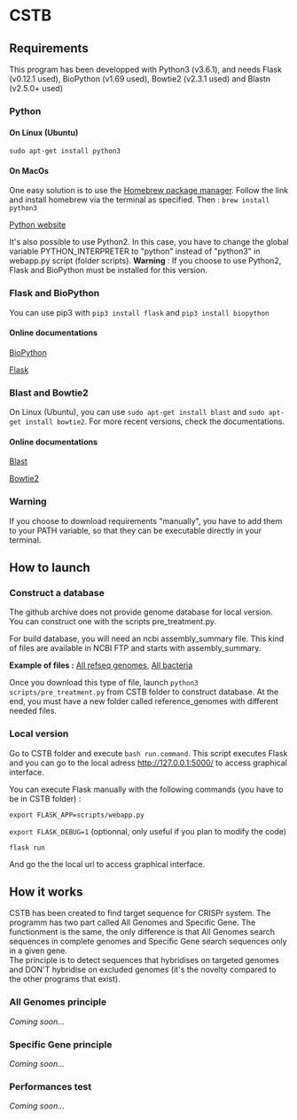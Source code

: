 # CSTB

## Requirements 

This program has been developped with Python3 (v3.6.1), and needs Flask (v0.12.1 used), BioPython (v1.69 used), Bowtie2 (v2.3.1 used) and Blastn (v2.5.0+ used) 

### Python

#### On Linux (Ubuntu) 
`sudo apt-get install python3`

#### On MacOs  
One easy solution is to use the [Homebrew package manager](http://brew.sh/). Follow the link and install homebrew via the terminal as specified. 
Then : `brew install python3`

[Python website](https://www.python.org)

It's also possible to use Python2. In this case, you have to change the global variable PYTHON_INTERPRETER to "python" instead of "python3" in webapp.py script (folder scripts). **Warning** : If you choose to use Python2, Flask and BioPython must be installed for this version.   

### Flask and BioPython 
You can use pip3 with `pip3 install flask` and `pip3 install biopython`

#### Online documentations
[BioPython](http://biopython.org/wiki/Documentation) 

[Flask](http://flask.pocoo.org/docs/0.12/)

### Blast and Bowtie2 

On Linux (Ubuntu), you can use `sudo apt-get install blast` and `sudo apt-get install bowtie2`. 
For more recent versions, check the documentations. 
#### Online documentations 

[Blast](https://www.ncbi.nlm.nih.gov/books/NBK279690/)

[Bowtie2](http://bowtie-bio.sourceforge.net/bowtie2/manual.shtml)

### Warning 
If you choose to download requirements "manually", you have to add them to your PATH variable, so that they can be executable directly in your terminal.  

## How to launch 

### Construct a database 

The github archive does not provide genome database for local version. You can construct one with the scripts pre_treatment.py. 

For build database, you will need an ncbi assembly_summary file. This kind of files are available in NCBI FTP and starts with assembly_summary. 

**Example of files :** [All refseq genomes](https://ftp.ncbi.nlm.nih.gov/genomes/refseq/assembly_summary_refseq.txt), [All bacteria](https://ftp.ncbi.nlm.nih.gov/genomes/refseq/bacteria/assembly_summary.txt) 

Once you download this type of file, launch `python3 scripts/pre_treatment.py` from CSTB folder to construct database. At the end, you must have a new folder called reference_genomes with different needed files. 



### Local version 
Go to CSTB folder and execute `bash run.command`. This script executes Flask and you can go to the local adress http://127.0.0.1:5000/ to access graphical interface. 

You can execute Flask manually with the following commands (you have to be in CSTB folder) : 

`export FLASK_APP=scripts/webapp.py`

`export FLASK_DEBUG=1` (optionnal, only useful if you plan to modify the code) 

`flask run`

And go the the local url to access graphical interface. 

## How it works 
CSTB has been created to find target sequence for CRISPr system. 
The programm has two part called All Genomes and Specific Gene. The functionment is the same, the only difference is that All Genomes search sequences in complete genomes and Specific Gene search sequences only in a given gene.  
The principle is to detect sequences that hybridises on targeted genomes and DON'T hybridise on excluded genomes (it's the novelty compared to the other programs that exist).  

### All Genomes principle 

*Coming soon...* 

### Specific Gene principle 

*Coming soon...* 

### Performances test 

*Coming soon...* 




